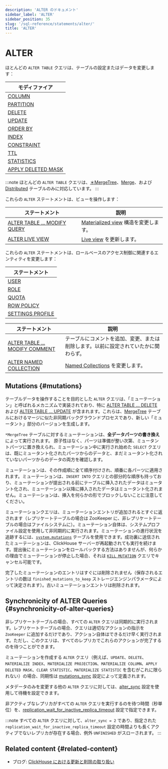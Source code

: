 ```yaml
---
description: 'ALTER のドキュメント'
sidebar_label: 'ALTER'
sidebar_position: 35
slug: '/sql-reference/statements/alter/'
title: 'ALTER'
---
```





# ALTER

ほとんどの `ALTER TABLE` クエリは、テーブルの設定またはデータを変更します：

| モディファイア                                                                       |
|-------------------------------------------------------------------------------------|
| [COLUMN](/sql-reference/statements/alter/column.md)                         |
| [PARTITION](/sql-reference/statements/alter/partition.md)                   |
| [DELETE](/sql-reference/statements/alter/delete.md)                         |
| [UPDATE](/sql-reference/statements/alter/update.md)                         |
| [ORDER BY](/sql-reference/statements/alter/order-by.md)                     |
| [INDEX](/sql-reference/statements/alter/skipping-index.md)                  |
| [CONSTRAINT](/sql-reference/statements/alter/constraint.md)                 |
| [TTL](/sql-reference/statements/alter/ttl.md)                               |
| [STATISTICS](/sql-reference/statements/alter/statistics.md)                 |
| [APPLY DELETED MASK](/sql-reference/statements/alter/apply-deleted-mask.md) |

:::note
ほとんどの `ALTER TABLE` クエリは、[＊MergeTree](/engines/table-engines/mergetree-family/index.md)、[Merge](/engines/table-engines/special/merge.md)、および[Distributed](/engines/table-engines/special/distributed.md) テーブルのみに対応しています。
:::

これらの `ALTER` ステートメントは、ビューを操作します：

| ステートメント                                                                           | 説明                                                                                      |
|-------------------------------------------------------------------------------------|--------------------------------------------------------------------------------------|
| [ALTER TABLE ... MODIFY QUERY](/sql-reference/statements/alter/view.md)     | [Materialized view](/sql-reference/statements/create/view) 構造を変更します。                                       |
| [ALTER LIVE VIEW](/sql-reference/statements/alter/view#alter-live-view-statement) | [Live view](/sql-reference/statements/create/view.md/#live-view) を更新します。|

これらの `ALTER` ステートメントは、ロールベースのアクセス制御に関連するエンティティを変更します：

| ステートメント                                                                       |
|---------------------------------------------------------------------------------|
| [USER](/sql-reference/statements/alter/user.md)                         |
| [ROLE](/sql-reference/statements/alter/role.md)                         |
| [QUOTA](/sql-reference/statements/alter/quota.md)                       |
| [ROW POLICY](/sql-reference/statements/alter/row-policy.md)             |
| [SETTINGS PROFILE](/sql-reference/statements/alter/settings-profile.md) |

| ステートメント                                                                             | 説明                                                                                           |
|---------------------------------------------------------------------------------------|-------------------------------------------------------------------------------------------|
| [ALTER TABLE ... MODIFY COMMENT](/sql-reference/statements/alter/comment.md)  | テーブルにコメントを追加、変更、または削除します。以前に設定されていたかに関わらず。                                        |
| [ALTER NAMED COLLECTION](/sql-reference/statements/alter/named-collection.md) | [Named Collections](/operations/named-collections.md) を変更します。                   |

## Mutations {#mutations}

テーブルデータを操作することを目的とした `ALTER` クエリは、「ミューテーション」と呼ばれるメカニズムで実装されており、特に [ALTER TABLE ... DELETE](/sql-reference/statements/alter/delete.md) および [ALTER TABLE ... UPDATE](/sql-reference/statements/alter/update.md) が含まれます。これらは、[MergeTree](/engines/table-engines/mergetree-family/index.md) テーブルにおけるマージに似た非同期バックグラウンドプロセスであり、新しい「ミュータント」部分のバージョンを生成します。

`*MergeTree` テーブルに対するミューテーションは、**全データパーツの書き換え**によって実行されます。
原子性はなく、パーツは準備が整い次第、ミュータントパーツに置き換えられ、ミューテーション中に実行され始めた `SELECT` クエリは、既にミュータント化されたパーツからのデータと、まだミュータント化されていないパーツからのデータの両方を確認します。

ミューテーションは、その作成順に全て順序付けされ、順番に各パーツに適用されます。ミューテーションは、`INSERT INTO` クエリとの部分的な順序も持っており、ミューテーションが提出される前にテーブルに挿入されたデータはミュータント化され、ミューテーション以降に挿入されたデータはミュータント化されません。ミューテーションは、挿入を何らかの形でブロックしないことに注意してください。

ミューテーションクエリは、ミューテーションエントリが追加されるとすぐに返されます（レプリケートテーブルの場合は ZooKeeper に、非レプリケートテーブルの場合はファイルシステムに）。ミューテーション自体は、システムプロファイル設定を使用して非同期的に実行されます。ミューテーションの進行状況を追跡するには、[`system.mutations`](/operations/system-tables/mutations) テーブルを使用できます。成功裏に送信されたミューテーションは、ClickHouse サーバーが再起動されても実行を続けます。提出後にミューテーションをロールバックする方法はありませんが、何らかの理由でミューテーションが停止した場合、それは [`KILL MUTATION`](/sql-reference/statements/kill.md/#kill-mutation) クエリでキャンセル可能です。

完了したミューテーションのエントリはすぐには削除されません（保存されるエントリの数は `finished_mutations_to_keep` ストレージエンジンパラメータによって決定されます）。古いミューテーションエントリは削除されます。

## Synchronicity of ALTER Queries {#synchronicity-of-alter-queries}

非レプリケートテーブルの場合、すべての `ALTER` クエリは同期的に実行されます。レプリケートテーブルの場合、クエリは適切なアクションの指示を `ZooKeeper` に追加するだけであり、アクション自体はできるだけ早く実行されます。ただし、このクエリは、すべてのレプリカでこれらのアクションが完了するのを待つことができます。

ミューテーションを作成する `ALTER` クエリ（例えば、`UPDATE`、`DELETE`、`MATERIALIZE INDEX`、`MATERIALIZE PROJECTION`、`MATERIALIZE COLUMN`、`APPLY DELETED MASK`、`CLEAR STATISTIC`、`MATERIALIZE STATISTIC` を含むがこれに限られない）の場合、同期性は [mutations_sync](/operations/settings/settings.md/#mutations_sync) 設定によって定義されます。

メタデータのみを変更する他の `ALTER` クエリに対しては、[alter_sync](/operations/settings/settings#alter_sync) 設定を使用して待機を設定できます。

非アクティブなレプリカがすべての `ALTER` クエリを実行するのを待つ時間（秒単位）を、[replication_wait_for_inactive_replica_timeout](/operations/settings/settings#replication_wait_for_inactive_replica_timeout) 設定で指定できます。

:::note
すべての `ALTER` クエリに対して、`alter_sync = 2` であり、指定された `replication_wait_for_inactive_replica_timeout` 設定の時間よりも長くアクティブでないレプリカが存在する場合、例外 `UNFINISHED` がスローされます。
:::

## Related content {#related-content}

- ブログ: [ClickHouse における更新と削除の取り扱い](https://clickhouse.com/blog/handling-updates-and-deletes-in-clickhouse)
